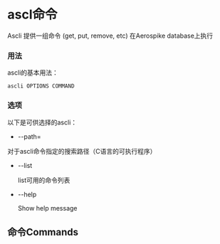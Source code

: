 # ascl命令

Ascli 提供一组命令 (get, put, remove, etc) 在Aerospike database上执行


### 用法

ascli的基本用法：

```ascli OPTIONS COMMAND```


### 选项

以下是可供选择的ascli：

* --path=<path>

 对于ascli命令指定的搜索路径（C语言的可执行程序）

* --list

  list可用的命令列表

* --help
 
   Show help message


## 命令Commands

